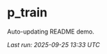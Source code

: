 # p_train

Auto-updating README demo.

<!--START_SECTION:status-->
_Last run: 2025-09-25 13:33 UTC_
<!--END_SECTION:status-->












































































































































































































































































































































































































































































































































































































































































































































































